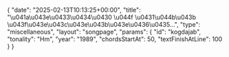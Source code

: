 {
    "date": "2025-02-13T10:13:25+00:00",
    "title": "\u041a\u043e\u0433\u0434\u0430 \u044f \u0431\u044b\u043b \u043f\u043e\u043c\u043e\u043b\u043e\u0436\u0435...",
    "type": "miscellaneous",
    "layout": "songpage",
    "params": {
        "id": "kogdajab",
        "tonality": "Hm",
        "year": "1989",
        "chordsStartAt": 50,
        "textFinishAtLine": 100
    }
}